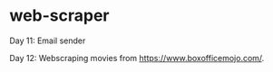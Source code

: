 # web-scraper

Day 11: Email sender

Day 12: Webscraping movies from https://www.boxofficemojo.com/. 
